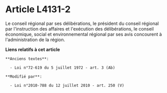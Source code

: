 # Article L4131-2

Le conseil régional par ses délibérations, le président du conseil régional par l'instruction des affaires et l'exécution des
délibérations, le    conseil économique, social et environnemental régional par ses avis concourent à l'administration de la
région.

**Liens relatifs à cet article**

	**Anciens textes**:

	  - Loi n°72-619 du 5 juillet 1972 - art. 3 (Ab)

	**Modifié par**:

	  - Loi n°2010-788 du 12 juillet 2010 - art. 250 (V)
